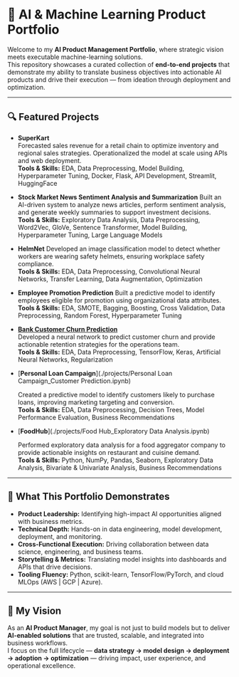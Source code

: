 # 🧠 AI & Machine Learning Product Portfolio

Welcome to my **AI Product Management Portfolio**, where strategic vision meets executable machine-learning solutions.  
This repository showcases a curated collection of **end-to-end projects** that demonstrate my ability to translate business objectives into actionable AI products and drive their execution — from ideation through deployment and optimization.

---

## 🔍 Featured Projects

- **SuperKart** <br>
  Forecasted sales revenue for a retail chain to optimize inventory and regional sales strategies. Operationalized the model at scale using APIs and web deployment.  
  **Tools & Skills:** EDA, Data Preprocessing, Model Building, Hyperparameter Tuning, Docker, Flask, API Development, Streamlit, HuggingFace

- **Stock Market News Sentiment Analysis and Summarization**
  Built an AI-driven system to analyze news articles, perform sentiment analysis, and generate weekly summaries to support investment decisions.  
  **Tools & Skills:** Exploratory Data Analysis, Data Preprocessing, Word2Vec, GloVe, Sentence Transformer, Model Building, Hyperparameter Tuning, Large Language Models

- **HelmNet** 
  Developed an image classification model to detect whether workers are wearing safety helmets, ensuring workplace safety compliance.  
  **Tools & Skills:** EDA, Data Preprocessing, Convolutional Neural Networks, Transfer Learning, Data Augmentation, Optimization

- **Employee Promotion Prediction** 
  Built a predictive model to identify employees eligible for promotion using organizational data attributes.  
  **Tools & Skills:** EDA, SMOTE, Bagging, Boosting, Cross Validation, Data Preprocessing, Random Forest, Hyperparameter Tuning

- [**Bank Customer Churn Prediction**](./projects/Bank-Customer-Churn-Prediction.ipynb)<br>
  Developed a neural network to predict customer churn and provide actionable retention strategies for the operations team.  
  **Tools & Skills:** EDA, Data Preprocessing, TensorFlow, Keras, Artificial Neural Networks, Regularization

- [**Personal Loan Campaign**](./projects/Personal Loan Campaign_Customer Prediction.ipynb)<br>

  Created a predictive model to identify customers likely to purchase loans, improving marketing targeting and conversion.  
  **Tools & Skills:** EDA, Data Preprocessing, Decision Trees, Model Performance Evaluation, Business Recommendations

- [**FoodHub**](./projects/Food Hub_Exploratory Data Analysis.ipynb)<br>

  Performed exploratory data analysis for a food aggregator company to provide actionable insights on restaurant and cuisine demand.  
  **Tools & Skills:** Python, NumPy, Pandas, Seaborn, Exploratory Data Analysis, Bivariate & Univariate Analysis, Business Recommendations


---

## 🚀 What This Portfolio Demonstrates

- **Product Leadership:** Identifying high-impact AI opportunities aligned with business metrics.  
- **Technical Depth:** Hands-on in data engineering, model development, deployment, and monitoring.  
- **Cross-Functional Execution:** Driving collaboration between data science, engineering, and business teams.  
- **Storytelling & Metrics:** Translating model insights into dashboards and APIs that drive decisions.  
- **Tooling Fluency:** Python, scikit-learn, TensorFlow/PyTorch, and cloud MLOps (AWS | GCP | Azure).

---

## 🧩 My Vision

As an **AI Product Manager**, my goal is not just to build models but to deliver **AI-enabled solutions** that are trusted, scalable, and integrated into business workflows.  
I focus on the full lifecycle — **data strategy → model design → deployment → adoption → optimization** — driving impact, user experience, and operational excellence.
